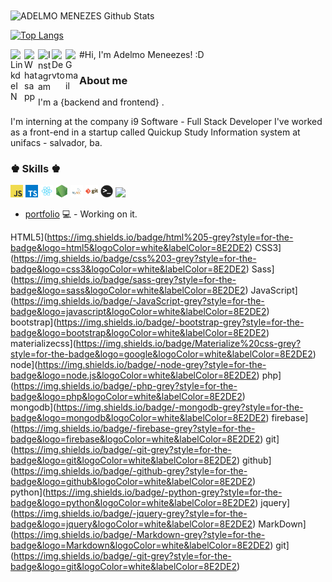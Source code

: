<!-- <img src="/computerlogo.svg" min-width="400px" max-width="400px" width="400px" align="right" alt="Computador iuriCode"> -->

  
 <img align="center" src="https://github-readme-stats.vercel.app/api?username=adelmomenezes123&include_all_commits=true&count_private=true&show_icons=true&line_height=20&title_color=7A7ADB&icon_color=2234AE&text_color=D3D3D3&bg_color=0,000000,130F40" alt="ADELMO MENEZES Github Stats">

</br>

[![Top Langs](https://github-readme-stats.vercel.app/api/top-langs/?username=adelmomenezes123&layout=compact&text_color=daf7dc&bg_color=151515)](https://github.com/adelmomenezes123/github-readme-stats)
 <p align="left">
#Hi, I'm Adelmo Meneezes! :D

<a target="_blank" href="https://www.linkedin.com/in/adelmomenezes" style="background-color:#0a66c2;">
  <img align="left" alt="LinkdeIN" width="22px" src="https://cdn.jsdelivr.net/npm/simple-icons@v3/icons/linkedin.svg" />
</a>
<a target="_blank" href="https://api.whatsapp.com/send?phone=5571983449654">
  <img align="left" alt="Whatsapp" width="22px" src="https://cdn.jsdelivr.net/npm/simple-icons@v3/icons/whatsapp.svg" />
</a>
<a target="_blank" href="https://www.instagram.com/adelmo_menezes1/">
  <img align="left" alt="Instagram" width="22px" src="https://cdn.jsdelivr.net/npm/simple-icons@v3/icons/instagram.svg" />
</a>
<a target="_blank" href="https://adelmo.vercel.app">
  <img align="left" alt="Devto" width="22px" src="https://cdn.jsdelivr.net/npm/simple-icons@v3/icons/dev-dot-to.svg" />
</a>
<a target="_blank" href="mailto:adelmo.menezes2010@gmail.com">
  <img align="left" alt="Gmail" width="22px" src="https://cdn.jsdelivr.net/npm/simple-icons@v3/icons/gmail.svg" />
</a>
</p>

### About me
I'm a {backend and frontend} .

I'm interning at the company i9 Software - Full Stack Developer
I've worked as a front-end in a startup called Quickup
Study Information system at unifacs - salvador, ba.



### ♚ Skills ♚
 
 <code><img height="20" src="https://raw.githubusercontent.com/github/explore/80688e429a7d4ef2fca1e82350fe8e3517d3494d/topics/javascript/javascript.png"></code>
<code><img height="20" src="https://raw.githubusercontent.com/github/explore/80688e429a7d4ef2fca1e82350fe8e3517d3494d/topics/typescript/typescript.png"></code>
<code><img height="20" src="https://raw.githubusercontent.com/github/explore/80688e429a7d4ef2fca1e82350fe8e3517d3494d/topics/react/react.png"></code>
<code><img height="20" src="https://raw.githubusercontent.com/github/explore/80688e429a7d4ef2fca1e82350fe8e3517d3494d/topics/nodejs/nodejs.png"></code>
<code><img height="20" src="https://raw.githubusercontent.com/github/explore/80688e429a7d4ef2fca1e82350fe8e3517d3494d/topics/mysql/mysql.png"></code>
<code><img height="20" src="https://raw.githubusercontent.com/github/explore/80688e429a7d4ef2fca1e82350fe8e3517d3494d/topics/git/git.png"></code>
<code><img height="20" src="https://raw.githubusercontent.com/github/explore/80688e429a7d4ef2fca1e82350fe8e3517d3494d/topics/terminal/terminal.png"></code>
<code><img height="20" src="https://img.shields.io/badge/-jquery-grey?style=for-the-badge&logo=jquery&logoColor=white&labelColor=8E2DE2"></code>

- [portfolio](https://adelmo.vercel.app/) 💻 - Working on it.













HTML5](https://img.shields.io/badge/html%205-grey?style=for-the-badge&logo=html5&logoColor=white&labelColor=8E2DE2)
CSS3](https://img.shields.io/badge/css%203-grey?style=for-the-badge&logo=css3&logoColor=white&labelColor=8E2DE2)
Sass](https://img.shields.io/badge/sass-grey?style=for-the-badge&logo=sass&logoColor=white&labelColor=8E2DE2)
JavaScript](https://img.shields.io/badge/-JavaScript-grey?style=for-the-badge&logo=javascript&logoColor=white&labelColor=8E2DE2)
<br>
bootstrap](https://img.shields.io/badge/-bootstrap-grey?style=for-the-badge&logo=bootstrap&logoColor=white&labelColor=8E2DE2)
materializecss](https://img.shields.io/badge/Materialize%20css-grey?style=for-the-badge&logo=google&logoColor=white&labelColor=8E2DE2)
node](https://img.shields.io/badge/-node-grey?style=for-the-badge&logo=node.js&logoColor=white&labelColor=8E2DE2)
php](https://img.shields.io/badge/-php-grey?style=for-the-badge&logo=php&logoColor=white&labelColor=8E2DE2)
<br>
mongodb](https://img.shields.io/badge/-mongodb-grey?style=for-the-badge&logo=mongodb&logoColor=white&labelColor=8E2DE2)
firebase](https://img.shields.io/badge/-firebase-grey?style=for-the-badge&logo=firebase&logoColor=white&labelColor=8E2DE2)
git](https://img.shields.io/badge/-git-grey?style=for-the-badge&logo=git&logoColor=white&labelColor=8E2DE2)
github](https://img.shields.io/badge/-github-grey?style=for-the-badge&logo=github&logoColor=white&labelColor=8E2DE2)
<br>
python](https://img.shields.io/badge/-python-grey?style=for-the-badge&logo=python&logoColor=white&labelColor=8E2DE2)
jquery](https://img.shields.io/badge/-jquery-grey?style=for-the-badge&logo=jquery&logoColor=white&labelColor=8E2DE2)
MarkDown](https://img.shields.io/badge/-Markdown-grey?style=for-the-badge&logo=Markdown&logoColor=white&labelColor=8E2DE2)
git](https://img.shields.io/badge/-git-grey?style=for-the-badge&logo=git&logoColor=white&labelColor=8E2DE2)


